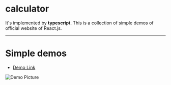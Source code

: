calculator
===================

It's implemented by **typescript**. This is a collection of simple demos of official website of React.js.

-------------------

Simple demos
============

  - [Demo Link](https://tonypythoneer.github.io/react-lab/calculator/index.html)

  ![Demo Picture](https://tonypythoneer.github.io/react-lab/calculator/calculator.gif)

